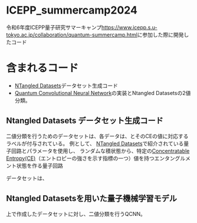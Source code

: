 # ICEPP_summercamp2024
令和6年度ICEPP量子研究サマーキャンプ<https://www.icepp.s.u-tokyo.ac.jp/collaboration/quantum-summercamp.html>に参加した際に開発したコード

# 含まれるコード

* [NTangled Datasets](https://github.com/LSchatzki/NTangled_Datasets?tab=readme-ov-file#ntangled-datasets)データセット生成コード
* [Quantum Convolutional Neural Network](https://www.tensorflow.org/quantum/tutorials/qcnn?hl=ja)の実装とNtangled Datasetsの2値分類。

## Ntangled Datasets データセット生成コード
二値分類を行うためのデータセットは、各データは、とそのCEの値に対応するラベルが付与されている。
例として、
[NTangled Datasets](https://github.com/LSchatzki/NTangled_Datasets?tab=readme-ov-file#ntangled-datasets)で紹介されている量子回路とパラメータを使用し、
ランダムな積状態から、特定の[Concentratable Entropy(CE)](https://arxiv.org/abs/2104.06923)（エントロピーの強さを示す指標の一つ）値を持つエンタングルメント状態を作る量子回路

データセットは、

## Ntangled Datasetsを用いた量子機械学習モデル

上で作成したデータセットに対し、二値分類を行うQCNN。


